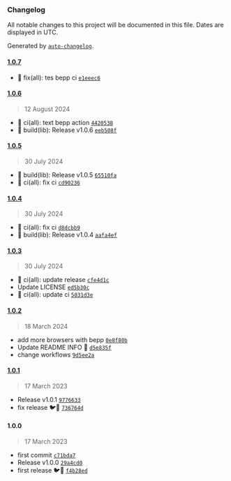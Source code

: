 ### Changelog

All notable changes to this project will be documented in this file. Dates are displayed in UTC.

Generated by [`auto-changelog`](https://github.com/CookPete/auto-changelog).

#### [1.0.7](https://github.com/pigeonposse/shortskiller/compare/1.0.6...1.0.7)

- :bug: fix(all): tes bepp ci [`e1eeec6`](https://github.com/pigeonposse/shortskiller/commit/e1eeec68c6817299e22d166181601084e84563c8)

#### [1.0.6](https://github.com/pigeonposse/shortskiller/compare/1.0.5...1.0.6)

> 12 August 2024

- :green_heart: ci(all): text bepp action [`4420538`](https://github.com/pigeonposse/shortskiller/commit/4420538f830e6f106d941f71034c95b4e84bc814)
- :construction_worker: build(lib): Release v1.0.6 [`eeb508f`](https://github.com/pigeonposse/shortskiller/commit/eeb508fdd4710d4083eaacb3d217aa36bcb43646)

#### [1.0.5](https://github.com/pigeonposse/shortskiller/compare/1.0.4...1.0.5)

> 30 July 2024

- :construction_worker: build(lib): Release v1.0.5 [`65510fa`](https://github.com/pigeonposse/shortskiller/commit/65510fa189712a9420d5e49f1f9f833e9e45d418)
- :green_heart: ci(all): fix ci [`cd90236`](https://github.com/pigeonposse/shortskiller/commit/cd9023692b7b4776bdde0a784cc3eea8a2348a89)

#### [1.0.4](https://github.com/pigeonposse/shortskiller/compare/1.0.3...1.0.4)

> 30 July 2024

- :green_heart: ci(all): fix ci [`d8dcbb9`](https://github.com/pigeonposse/shortskiller/commit/d8dcbb947e90300e353c5c3d5b03ea2fd957bf56)
- :construction_worker: build(lib): Release v1.0.4 [`aafa4ef`](https://github.com/pigeonposse/shortskiller/commit/aafa4ef3336cf420ba1acd96ec69e7db4dd500c4)

#### [1.0.3](https://github.com/pigeonposse/shortskiller/compare/1.0.2...1.0.3)

> 30 July 2024

- :green_heart: ci(all): update release [`cfe4d1c`](https://github.com/pigeonposse/shortskiller/commit/cfe4d1c35bb49745dc219fddbf2da75dd5355e87)
- Update LICENSE [`ed5b30c`](https://github.com/pigeonposse/shortskiller/commit/ed5b30c6aa73695112f3d26624f8f83c1b49a71f)
- :green_heart: ci(all): update ci [`5031d3e`](https://github.com/pigeonposse/shortskiller/commit/5031d3e91ba6f8c0017c09423d34adcb73fcb43e)

#### [1.0.2](https://github.com/pigeonposse/shortskiller/compare/1.0.1...1.0.2)

> 18 March 2024

- add more browsers with bepp [`0e8f80b`](https://github.com/pigeonposse/shortskiller/commit/0e8f80b0869cb8fd7ebc5ad32a1277ed9a883c12)
- Update README INFO 🌈 [`d5e835f`](https://github.com/pigeonposse/shortskiller/commit/d5e835f6bd3942d429a0e55571f1f214f79c2f4b)
- change workflows [`9d5ee2a`](https://github.com/pigeonposse/shortskiller/commit/9d5ee2a419c1225c052ad85966acc79f6458240f)

#### [1.0.1](https://github.com/pigeonposse/shortskiller/compare/1.0.0...1.0.1)

> 17 March 2023

- Release v1.0.1 [`9776633`](https://github.com/pigeonposse/shortskiller/commit/9776633685a7595932015d8065c042c68231f6a2)
- fix release 🐦🧩 [`736764d`](https://github.com/pigeonposse/shortskiller/commit/736764d8592c7e716cc49da5235965f3e2f22d54)

#### 1.0.0

> 17 March 2023

- first commit [`c71bda7`](https://github.com/pigeonposse/shortskiller/commit/c71bda7c5b164a94f81ee8794d7168d8f7e24165)
- Release v1.0.0 [`29a4cd0`](https://github.com/pigeonposse/shortskiller/commit/29a4cd086a6de59dbb4c2625bbe78862b2a36386)
- first release 🐦🧩 [`f4b28ed`](https://github.com/pigeonposse/shortskiller/commit/f4b28ed2cc2de39f2fd25051adca986f627cea14)
